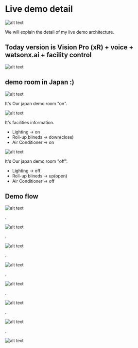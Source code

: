 # Live demo detail

![alt text](images/01-live-demo-detail/01-live-demo-detail.jpg)

We will explain the detail of my live demo architecture.

## Today version is Vision Pro (xR) + voice + watsonx.ai + facility control

![alt text](images/01-live-demo-detail/01-live-demo-detail-1.jpg)

## demo room in Japan :)

![alt text](images/01-live-demo-detail/01-live-demo-detail-6.jpg)

It's Our japan demo room "on".

![alt text](images/01-live-demo-detail/01-live-demo-detail-8.jpg)

It's facilities information.

- Lighting -> on
- Roll-up blineds -> down(close)
- Air Conditioner -> on

![alt text](images/01-live-demo-detail/01-live-demo-detail-9.jpg)

It's Our japan demo room "off".

- Lighting -> off
- Roll-up blineds -> up(open)
- Air Conditioner -> off


## Demo flow

![alt text](images/01-live-demo-detail/01-live-demo-detail-2.jpg)

.

![alt text](images/01-live-demo-detail/01-live-demo-detail.png)

.

![alt text](images/01-live-demo-detail/01-live-demo-detail-3.jpg)


.

![alt text](images/01-live-demo-detail/01-live-demo-detail-1.png)

.

![alt text](images/01-live-demo-detail/01-live-demo-detail-4.jpg)

.

![alt text](images/01-live-demo-detail/01-live-demo-detail-2.png)

.

![alt text](images/01-live-demo-detail/01-live-demo-detail-5.jpg)

.

![alt text](images/01-live-demo-detail/01-live-demo-detail-3.png)

